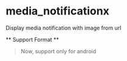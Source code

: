 # media_notificationx
Display media notification with image from url

** Support Format **

> Now, support only for android
